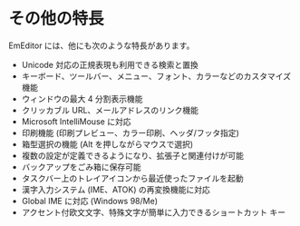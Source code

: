 # その他の特長

EmEditor には、他にも次のような特長があります。

- Unicode 対応の正規表現も利用できる検索と置換
- キーボード、ツールバー、メニュー、フォント、カラーなどのカスタマイズ機能
- ウィンドウの最大 4 分割表示機能
- クリッカブル URL、メールアドレスのリンク機能
- Microsoft IntelliMouse に対応
- 印刷機能 (印刷プレビュー、カラー印刷、ヘッダ/フッタ指定)
- 箱型選択の機能 (Alt を押しながらマウスで選択)
- 複数の設定が定義できるようになり、拡張子と関連付けが可能
- バックアップをごみ箱に保存可能
- タスクバー上のトレイアイコンから最近使ったファイルを起動
- 漢字入力システム (IME、ATOK) の再変換機能に対応
- Global IME に対応 (Windows 98/Me)
- アクセント付欧文文字、特殊文字が簡単に入力できるショートカット キー
